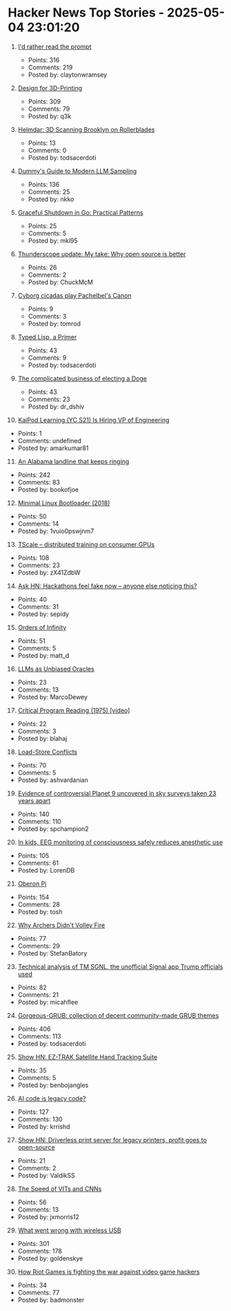 # Hacker News Top Stories - 2025-05-04 23:01:20

1. [I'd rather read the prompt](https://claytonwramsey.com/blog/prompt/)
   - Points: 316
   - Comments: 219
   - Posted by: claytonwramsey

2. [Design for 3D-Printing](https://blog.rahix.de/design-for-3d-printing/)
   - Points: 309
   - Comments: 79
   - Posted by: q3k

3. [Helmdar: 3D Scanning Brooklyn on Rollerblades](https://owentrueblood.com/blog/2025/05/04/helmdar/)
   - Points: 13
   - Comments: 0
   - Posted by: todsacerdoti

4. [Dummy's Guide to Modern LLM Sampling](https://rentry.co/samplers)
   - Points: 136
   - Comments: 25
   - Posted by: nkko

5. [Graceful Shutdown in Go: Practical Patterns](https://victoriametrics.com/blog/go-graceful-shutdown/index.html)
   - Points: 25
   - Comments: 5
   - Posted by: mkl95

6. [Thunderscope update: My take: Why open source is better](https://www.crowdsupply.com/eevengers/thunderscope/updates/revving-up-for-production)
   - Points: 26
   - Comments: 2
   - Posted by: ChuckMcM

7. [Cyborg cicadas play Pachelbel's Canon](https://arstechnica.com/science/2025/05/cyborg-cicadas-play-pachelbels-canon/)
   - Points: 9
   - Comments: 3
   - Posted by: tomrod

8. [Typed Lisp, a Primer](https://alhassy.com/TypedLisp.html)
   - Points: 43
   - Comments: 9
   - Posted by: todsacerdoti

9. [The complicated business of electing a Doge](https://www.theballotboy.com/electing-the-doge)
   - Points: 43
   - Comments: 23
   - Posted by: dr_dshiv

10. [KaiPod Learning (YC S21) Is Hiring VP of Engineering](https://www.ycombinator.com/companies/kaipod-learning/jobs/Bs3H9uB-vp-of-engineering)
   - Points: 1
   - Comments: undefined
   - Posted by: amarkumar81

11. [An Alabama landline that keeps ringing](https://oxfordamerican.org/oa-now/the-alabama-landline-that-keeps-ringing)
   - Points: 242
   - Comments: 83
   - Posted by: bookofjoe

12. [Minimal Linux Bootloader (2018)](https://raw.githubusercontent.com/Stefan20162016/linux-insides-code/master/bootloader.asm)
   - Points: 50
   - Comments: 14
   - Posted by: 1vuio0pswjnm7

13. [TScale – distributed training on consumer GPUs](https://github.com/Foreseerr/TScale)
   - Points: 108
   - Comments: 23
   - Posted by: zX41ZdbW

14. [Ask HN: Hackathons feel fake now – anyone else noticing this?](undefined)
   - Points: 40
   - Comments: 31
   - Posted by: sepidy

15. [Orders of Infinity](https://terrytao.wordpress.com/2025/05/04/orders-of-infinity/)
   - Points: 51
   - Comments: 5
   - Posted by: matt_d

16. [LLMs as Unbiased Oracles](https://jazzberry.ai/blog/test-generation-as-the-foundation)
   - Points: 23
   - Comments: 13
   - Posted by: MarcoDewey

17. [Critical Program Reading (1975) [video]](https://www.youtube.com/watch?v=7hdJQkn8rtA)
   - Points: 22
   - Comments: 3
   - Posted by: blahaj

18. [Load-Store Conflicts](https://zeux.io/2025/05/03/load-store-conflicts/)
   - Points: 70
   - Comments: 5
   - Posted by: ashvardanian

19. [Evidence of controversial Planet 9 uncovered in sky surveys taken 23 years apart](https://www.space.com/astronomy/solar-system/evidence-of-controversial-planet-9-uncovered-in-sky-surveys-taken-23-years-apart)
   - Points: 140
   - Comments: 110
   - Posted by: spchampion2

20. [In kids, EEG monitoring of consciousness safely reduces anesthetic use](https://news.mit.edu/2025/kids-eeg-monitoring-consciousness-safely-reduces-anesthetic-use-0429)
   - Points: 105
   - Comments: 61
   - Posted by: LorenDB

21. [Oberon Pi](http://pascal.hansotten.com/niklaus-wirth/project-oberon/oberon-pi/)
   - Points: 154
   - Comments: 28
   - Posted by: tosh

22. [Why Archers Didn't Volley Fire](https://acoup.blog/2025/05/02/collections-why-archers-didnt-volley-fire/)
   - Points: 77
   - Comments: 29
   - Posted by: StefanBatory

23. [Technical analysis of TM SGNL, the unofficial Signal app Trump officials used](https://micahflee.com/tm-sgnl-the-obscure-unofficial-signal-app-mike-waltz-uses-to-text-with-trump-officials/)
   - Points: 82
   - Comments: 21
   - Posted by: micahflee

24. [Gorgeous-GRUB: collection of decent community-made GRUB themes](https://github.com/Jacksaur/Gorgeous-GRUB)
   - Points: 406
   - Comments: 113
   - Posted by: todsacerdoti

25. [Show HN: EZ-TRAK Satellite Hand Tracking Suite](https://github.com/benb0jangles/EzTrak)
   - Points: 35
   - Comments: 5
   - Posted by: benbojangles

26. [AI code is legacy code?](https://text-incubation.com/AI+code+is+legacy+code+from+day+one)
   - Points: 127
   - Comments: 130
   - Posted by: krrishd

27. [Show HN: Driverless print server for legacy printers, profit goes to open-source](https://printserver.ink/)
   - Points: 21
   - Comments: 2
   - Posted by: ValdikSS

28. [The Speed of VITs and CNNs](https://lucasb.eyer.be/articles/vit_cnn_speed.html)
   - Points: 56
   - Comments: 13
   - Posted by: jxmorris12

29. [What went wrong with wireless USB](http://oldvcr.blogspot.com/2025/05/what-went-wrong-with-wireless-usb.html)
   - Points: 301
   - Comments: 178
   - Posted by: goldenskye

30. [How Riot Games is fighting the war against video game hackers](https://techcrunch.com/2025/05/03/how-riot-games-is-fighting-the-war-against-video-game-hackers/)
   - Points: 34
   - Comments: 77
   - Posted by: badmonster

